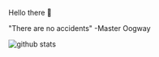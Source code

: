 Hello there 👋

"There are no accidents" -Master Oogway

![github stats](https://github-readme-stats.vercel.app/api?username=aryarfani&show_icons=true)

